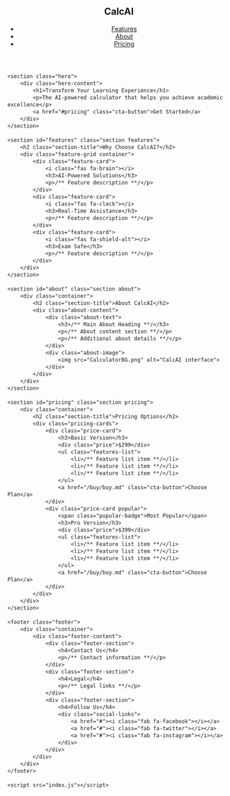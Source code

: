 <!DOCTYPE html>
<html lang="en">
<head>
    <meta charset="UTF-8">
    <meta name="viewport" content="width=device-width, initial-scale=1.0">
    <meta name="description" content="The calculators for good grades.">
    <title>CalcAI - Smart Calculator for Academic Success</title>
    <link href="https://cdnjs.cloudflare.com/ajax/libs/font-awesome/6.0.0/css/all.min.css" rel="stylesheet">
    <link href="index.css" rel="stylesheet">
</head>
<body>
    <header id="header">
        <nav class="container">
            <h1 class="logo">CalcAI</h1>
            <ul class="nav-links">
                <li><a href="#features">Features</a></li>
                <li><a href="#about">About</a></li>
                <li><a href="#pricing">Pricing</a></li>
            </ul>
        </nav>
    </header>

    <section class="hero">
        <div class="hero-content">
            <h1>Transform Your Learning Experience</h1>
            <p>The AI-powered calculator that helps you achieve academic excellence</p>
            <a href="#pricing" class="cta-button">Get Started</a>
        </div>
    </section>

    <section id="features" class="section features">
        <h2 class="section-title">Why Choose CalcAI?</h2>
        <div class="feature-grid container">
            <div class="feature-card">
                <i class="fas fa-brain"></i>
                <h3>AI-Powered Solutions</h3>
                <p>/** Feature description **/</p>
            </div>
            <div class="feature-card">
                <i class="fas fa-clock"></i>
                <h3>Real-Time Assistance</h3>
                <p>/** Feature description **/</p>
            </div>
            <div class="feature-card">
                <i class="fas fa-shield-alt"></i>
                <h3>Exam Safe</h3>
                <p>/** Feature description **/</p>
            </div>
        </div>
    </section>

    <section id="about" class="section about">
        <div class="container">
            <h2 class="section-title">About CalcAI</h2>
            <div class="about-content">
                <div class="about-text">
                    <h3>/** Main About Heading **/</h3>
                    <p>/** About content section **/</p>
                    <p>/** Additional about details **/</p>
                </div>
                <div class="about-image">
                    <img src="CalculatorBG.png" alt="CalcAI interface">
                </div>
            </div>
        </div>
    </section>

    <section id="pricing" class="section pricing">
        <div class="container">
            <h2 class="section-title">Pricing Options</h2>
            <div class="pricing-cards">
                <div class="price-card">
                    <h3>Basic Version</h3>
                    <div class="price">$299</div>
                    <ul class="features-list">
                        <li>/** Feature list item **/</li>
                        <li>/** Feature list item **/</li>
                        <li>/** Feature list item **/</li>
                    </ul>
                    <a href="/buy/buy.md" class="cta-button">Choose Plan</a>
                </div>
                <div class="price-card popular">
                    <span class="popular-badge">Most Popular</span>
                    <h3>Pro Version</h3>
                    <div class="price">$399</div>
                    <ul class="features-list">
                        <li>/** Feature list item **/</li>
                        <li>/** Feature list item **/</li>
                        <li>/** Feature list item **/</li>
                    </ul>
                    <a href="/buy/buy.md" class="cta-button">Choose Plan</a>
                </div>
            </div>
        </div>
    </section>

    <footer class="footer">
        <div class="container">
            <div class="footer-content">
                <div class="footer-section">
                    <h4>Contact Us</h4>
                    <p>/** Contact information **/</p>
                </div>
                <div class="footer-section">
                    <h4>Legal</h4>
                    <p>/** Legal links **/</p>
                </div>
                <div class="footer-section">
                    <h4>Follow Us</h4>
                    <div class="social-links">
                        <a href="#"><i class="fab fa-facebook"></i></a>
                        <a href="#"><i class="fab fa-twitter"></i></a>
                        <a href="#"><i class="fab fa-instagram"></i></a>
                    </div>
                </div>
            </div>
        </div>
    </footer>

    <script src="index.js"></script>
</body>
</html>